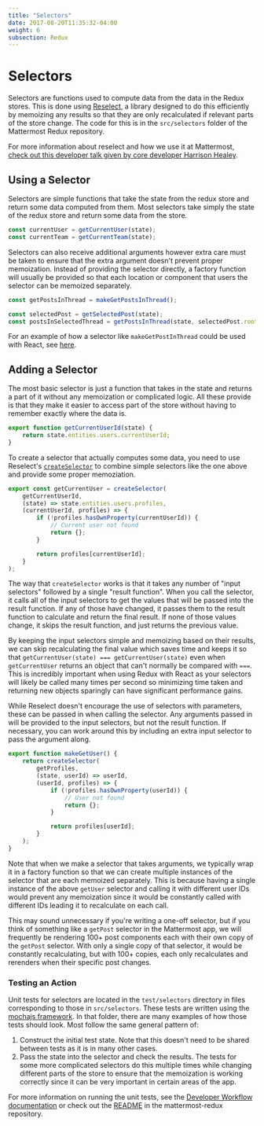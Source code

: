 ```yaml
---
title: "Selectors"
date: 2017-08-20T11:35:32-04:00
weight: 6
subsection: Redux
---
```


# Selectors

Selectors are functions used to compute data from the data in the Redux stores. This is done using [Reselect](https://github.com/reactjs/reselect), a library designed to do this efficiently by memoizing any results so that they are only recalculated if relevant parts of the store change. The code for this is in the `src/selectors` folder of the Mattermost Redux repository.

For more information about reselect and how we use it at Mattermost, [check out this developer talk given by core developer Harrison Healey](https://www.youtube.com/watch?v=6N2X7gEwmaQ).

## Using a Selector

Selectors are simple functions that take the state from the redux store and return some data computed from them. Most selectors take simply the state of the redux store and return some data from the store.

```javascript
const currentUser = getCurrentUser(state);
const currentTeam = getCurrentTeam(state);
```

Selectors can also receive additional arguments however extra care must be taken to ensure that the extra argument doesn't prevent proper memoization. Instead of providing the selector directly, a factory function will usually be provided so that each location or component that users the selector can be memoized separately.

```javascript
const getPostsInThread = makeGetPostsInThread();

const selectedPost = getSelectedPost(state);
const postsInSelectedThread = getPostsInThread(state, selectedPost.root_id);
```

For an example of how a selector like `makeGetPostInThread` could be used with React, see [here](/contribute/redux/react-redux).

## Adding a Selector

The most basic selector is just a function that takes in the state and returns a part of it without any memoization or complicated logic. All these provide is that they make it easier to access part of the store without having to remember exactly where the data is.

```javascript
export function getCurrentUserId(state) {
    return state.entities.users.currentUserId;
}
```

To create a selector that actually computes some data, you need to use Reselect's [`createSelector`](https://github.com/reactjs/reselect#createselectorinputselectors--inputselectors-resultfunc) to combine simple selectors like the one above and provide some proper memoziation.

```javascript
export const getCurrentUser = createSelector(
    getCurrentUserId,
    (state) => state.entities.users.profiles,
    (currentUserId, profiles) => {
        if (!profiles.hasOwnProperty(currentUserId)) {
            // Current user not found
            return {};
        }

        return profiles[currentUserId];
    }
);
```

The way that `createSelector` works is that it takes any number of "input selectors" followed by a single "result function". When you call the selector, it calls all of the input selectors to get the values that will be passed into the result function. If any of those have changed, it passes them to the result function to calculate and return the final result. If none of those values change, it skips the result function, and just returns the previous value.

By keeping the input selectors simple and memoizing based on their results, we can skip recalculating the final value which saves time and keeps it so that `getCurrentUser(state) === getCurrentUser(state)` even when `getCurrentUser` returns an object that can't normally be compared with `===`. This is incredibly important when using Redux with React as your selectors will likely be called many times per second so minimizing time taken and returning new objects sparingly can have significant performance gains.

While Reselect doesn't encourage the use of selectors with parameters, these can be passed in when calling the selector. Any arguments passed in will be provided to the input selectors, but not the result function. If necessary, you can work around this by including an extra input selector to pass the argument along.

```javascript
export function makeGetUser() {
    return createSelector(
        getProfiles,
        (state, userId) => userId,
        (userId, profiles) => {
            if (!profiles.hasOwnProperty(userId)) {
                // User not found
                return {};
            }

            return profiles[userId];
        }
    );
}
```

Note that when we make a selector that takes arguments, we typically wrap it in a factory function so that we can create multiple instances of the selector that are each memoized separately. This is because having a single instance of the above `getUser` selector and calling it with different user IDs would prevent any memoization since it would be constantly called with different IDs leading it to recalculate on each call.

This may sound unnecessary if you're writing a one-off selector, but if you think of something like a `getPost` selector in the Mattermost app, we will frequently be rendering 100+ post components each with their own copy of the `getPost` selector. With only a single copy of that selector, it would be constantly recalculating, but with 100+ copies, each only recalculates and rerenders when their specific post changes.

### Testing an Action

Unit tests for selectors are located in the `test/selectors` directory in files corresponding to those in `src/selectors`. These tests are written using the [mochajs framework](https://mochajs.org/). In that folder, there are many examples of how those tests should look. Most follow the same general pattern of:
1. Construct the initial test state. Note that this doesn't need to be shared between tests as it is in many other cases.
2. Pass the state into the selector and check the results. The tests for some more complicated selectors do this multiple times while changing different parts of the store to ensure that the memoization is working correctly since it can be very important in certain areas of the app.

For more information on running the unit tests, see the [Developer Workflow documentation](/contribute/redux/developer-workflow) or check out the [README](https://github.com/mattermost/mattermost-redux/blob/master/README.md) in the mattermost-redux repository.
